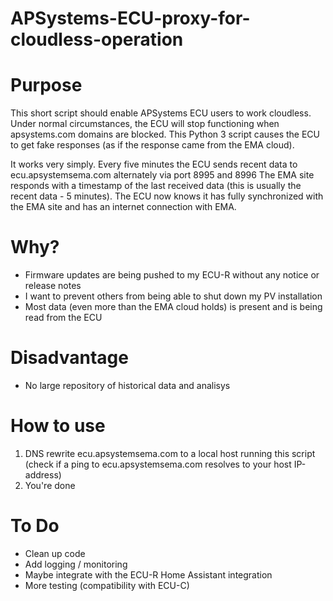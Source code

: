 # APSystems-ECU-proxy-for-cloudless-operation

# Purpose
This short script should enable APSystems ECU users to work cloudless. 
Under normal circumstances, the ECU will stop functioning when apsystems.com domains are blocked. This Python 3 script causes the ECU to get fake responses (as if the response came from the EMA cloud).

It works very simply. 
Every five minutes the ECU sends recent data to ecu.apsystemsema.com alternately via port 8995 and 8996
The EMA site responds with a timestamp of the last received data (this is usually the recent data - 5 minutes). The ECU now knows it has fully synchronized with the EMA site and has an internet connection with EMA.

# Why?
- Firmware updates are being pushed to my ECU-R without any notice or release notes 
- I want to prevent others from being able to shut down my PV installation
- Most data (even more than the EMA cloud holds) is present and is being read from the ECU

# Disadvantage
- No large repository of historical data and analisys

# How to use
1. DNS rewrite ecu.apsystemsema.com to a local host running this script (check if a ping to ecu.apsystemsema.com resolves to your host IP-address)
2. You're done

# To Do
- Clean up code
- Add logging / monitoring
- Maybe integrate with the ECU-R Home Assistant integration
- More testing (compatibility with ECU-C)
